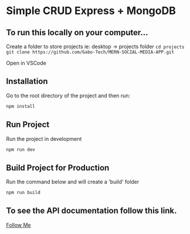 # Simple CRUD Express + MongoDB

## To run this locally on your computer...

Create a folder to store projects
ie: desktop -> projects folder
`cd projects`
`git clone https://github.com/Gabo-Tech/MERN-SOCIAL-MEDIA-APP.git`

Open in VSCode

## Installation

Go to the root directory of the project and then run: 

```bash
npm install 
```

## Run Project 

Run the project in development

```bash
npm run dev 
```

## Build Project for Production

Run the command below and will create a 'build' folder

```bash
npm run build 
```

## To see the API documentation follow this link.

[Follow Me](https://documenter.getpostman.com/view/17789820/Uz5KkE6c#intro)